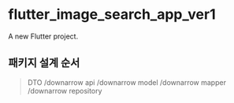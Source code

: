 # flutter_image_search_app_ver1

A new Flutter project.

## 패키지 설계 순서

> DTO 
> /downarrow
> api
> /downarrow
> model
> /downarrow
> mapper
> /downarrow
> repository
